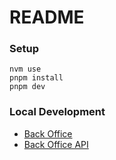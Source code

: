 # README

### Setup

```shell
nvm use
pnpm install
pnpm dev
```

### Local Development

- [Back Office](http://localhost:3000/)
- [Back Office API](http://localhost:4000/)
